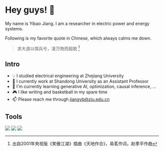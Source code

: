 # Hey guys! 👋

My name is Yibao Jiang. I am a researcher in electric power and energy systems.

Following is my favorite quote in Chinese, which always calms me down.

> 求大道以弭兵兮，凌万物而超脱 [^1]
[^1]: 出自2001年央视版《笑傲江湖》插曲《天地作合》，易茗作词，赵季平作曲

## Intro

- :bulb: I studied electrical engineering at Zhejiang University
- :bento: I currently work at Shandong University as an Assistant Professor
- :book: I'm currently learning generative AI, optimization, causal inference, ...
- :video_game: I like writing and basketball in my spare time
- :mailbox: Please reach me through jiangyb@zju.edu.cn 

## Tools
![](https://img.shields.io/badge/OS-Windows-informational?style=flat&logo=Microsoft&logoColor=white&color=blue)
![](https://img.shields.io/badge/Editor-Visual_Studio_Code-informational?style=flat&logo=visual-studio-code&logoColor=white&color=blue)
![](https://img.shields.io/badge/Code-Python-informational?style=flat&logo=python&logoColor=white&color=blue)

<!--
**yibaoj/yibaoj** is a ✨ _special_ ✨ repository because its `README.md` (this file) appears on your GitHub profile.

Here are some ideas to get you started:

- 🔭 I’m currently working on ...
- 🌱 I’m currently learning ...
- 👯 I’m looking to collaborate on ...
- 🤔 I’m looking for help with ...
- 💬 Ask me about ...
- 📫 How to reach me: ...
- 😄 Pronouns: ...
- ⚡ Fun fact: ...
-->
